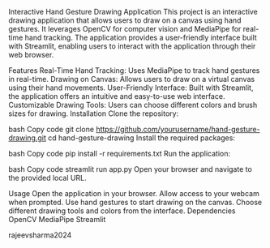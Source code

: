 Interactive Hand Gesture Drawing Application
This project is an interactive drawing application that allows users to draw on a canvas using hand gestures. It leverages OpenCV for computer vision and MediaPipe for real-time hand tracking. The application provides a user-friendly interface built with Streamlit, enabling users to interact with the application through their web browser.

Features
Real-Time Hand Tracking: Uses MediaPipe to track hand gestures in real-time.
Drawing on Canvas: Allows users to draw on a virtual canvas using their hand movements.
User-Friendly Interface: Built with Streamlit, the application offers an intuitive and easy-to-use web interface.
Customizable Drawing Tools: Users can choose different colors and brush sizes for drawing.
Installation
Clone the repository:

bash
Copy code
git clone https://github.com/yourusername/hand-gesture-drawing.git
cd hand-gesture-drawing
Install the required packages:

bash
Copy code
pip install -r requirements.txt
Run the application:

bash
Copy code
streamlit run app.py
Open your browser and navigate to the provided local URL.

Usage
Open the application in your browser.
Allow access to your webcam when prompted.
Use hand gestures to start drawing on the canvas.
Choose different drawing tools and colors from the interface.
Dependencies
OpenCV
MediaPipe
Streamlit


rajeevsharma2024
